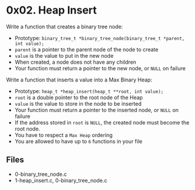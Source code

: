 # 0x02. Heap Insert

Write a function that creates a binary tree node:
-   Prototype:  `binary_tree_t *binary_tree_node(binary_tree_t *parent, int value);`
-   `parent`  is a pointer to the parent node of the node to create
-   `value`  is the value to put in the new node
-   When created, a node does not have any children
-   Your function must return a pointer to the new node, or  `NULL`  on failure

Write a function that inserts a value into a Max Binary Heap:
-   Prototype:  `heap_t *heap_insert(heap_t **root, int value);`
-   `root`  is a double pointer to the root node of the Heap
-   `value`  is the value to store in the node to be inserted
-   Your function must return a pointer to the inserted node, or  `NULL`  on failure
-   If the address stored in  `root`  is  `NULL`, the created node must become the root node.
-   You have to respect a  `Max Heap`  ordering
-   You are allowed to have up to  `6`  functions in your file

## Files

 - 0-binary_tree_node.c
 - 1-heap_insert.c, 0-binary_tree_node.c
